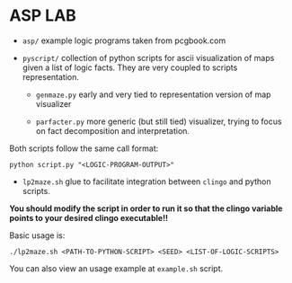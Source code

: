 
ASP LAB
=======

* ``asp/`` example logic programs taken from pcgbook.com

* ``pyscript/`` collection of python scripts for ascii visualization
of maps given a list of logic facts. They are very coupled to scripts
representation.

	* ``genmaze.py`` early and very tied to representation version of map visualizer

	* ``parfacter.py`` more generic (but still tied) visualizer, trying to focus on
	fact decomposition and interpretation.

Both scripts follow the same call format:

```python script.py "<LOGIC-PROGRAM-OUTPUT>"```

* ``lp2maze.sh`` glue to facilitate integration between ``clingo`` and
python scripts.

**You should modify the script in order to run it so that
the clingo variable points to your desired clingo executable!!**

Basic usage is:

```./lp2maze.sh <PATH-TO-PYTHON-SCRIPT> <SEED> <LIST-OF-LOGIC-SCRIPTS>```

You can also view an usage example at ``example.sh`` script.
